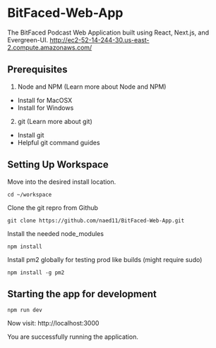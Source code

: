 # BitFaced-Web-App
The BitFaced Podcast Web Application built using React, Next.js, and Evergreen-UI.
http://ec2-52-14-244-30.us-east-2.compute.amazonaws.com/
 
## Prerequisites

1. Node and NPM (Learn more about Node and NPM)
  - Install for MacOSX
  - Install for Windows
2. git (Learn more about git)
  - Install git
  - Helpful git command guides

## Setting Up Workspace

Move into the desired install location.

`cd ~/workspace`

Clone the git repro from Github

`git clone https://github.com/naed11/BitFaced-Web-App.git`

Install the needed node_modules

`npm install`

Install pm2 globally for testing prod like builds (might require sudo)

`npm install -g pm2`

## Starting the app for development

`npm run dev`

Now visit:
http://localhost:3000

You are successfully running the application.


